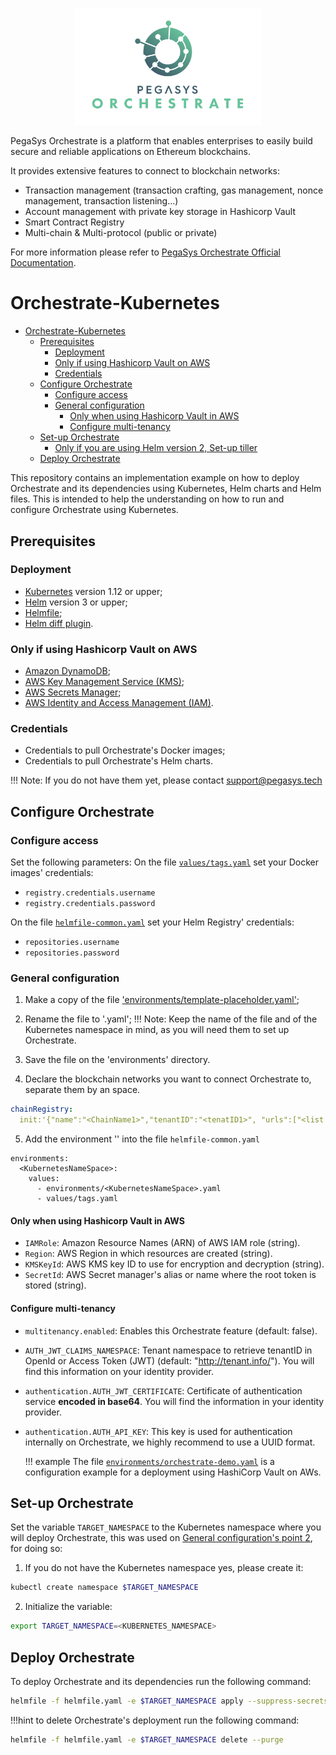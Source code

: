 <p align="center">
  <img src="./orchestrate-logo.png" width="300px" alt="Orchestrate Logo"/>
</p>

PegaSys Orchestrate is a platform that enables enterprises to easily build secure and reliable applications on Ethereum blockchains.

It provides extensive features to connect to blockchain networks:

- Transaction management (transaction crafting, gas management, nonce management, transaction listening...)
- Account management with private key storage in Hashicorp Vault
- Smart Contract Registry
- Multi-chain & Multi-protocol (public or private)

For more information please refer to [PegaSys Orchestrate Official Documentation](https://docs.orchestrate.pegasys.tech/).

# Orchestrate-Kubernetes

- [Orchestrate-Kubernetes](#Orchestrate-Kubernetes)
  - [Prerequisites](#Prerequisites)
    - [Deployment](#Deployment)
    - [Only if using Hashicorp Vault on AWS](#Only-if-using-Hashicorp-Vault-on-AWS)
    - [Credentials](#Credentials)
  - [Configure Orchestrate](#Configure-Orchestrate)
    - [Configure access](#Configure-access)
    - [General configuration](#General-configuration)
      - [Only when using Hashicorp Vault in AWS](#Only-when-using-Hashicorp-Vault-in-AWS)
      - [Configure multi-tenancy](#Configure-multi-tenancy)
  - [Set-up Orchestrate](#Set-up-Orchestrate)
    - [Only if you are using Helm version 2, Set-up tiller](#Only-if-you-are-using-Helm-version-2-Set-up-tiller)
  - [Deploy Orchestrate](#Deploy-Orchestrate)

This repository contains an implementation example on how to deploy Orchestrate and its dependencies using Kubernetes, Helm charts and Helm files.
This is intended to help the understanding on how to run and configure Orchestrate using Kubernetes.

## Prerequisites

### Deployment

- [Kubernetes](https://kubernetes.io/) version 1.12 or upper;
- [Helm](https://helm.sh/) version 3 or upper;
- [Helmfile](https://github.com/roboll/helmfile);
- [Helm diff plugin](https://github.com/databus23/helm-diff).

### Only if using Hashicorp Vault on AWS

- [Amazon DynamoDB](https://aws.amazon.com/dynamodb/);
- [AWS Key Management Service (KMS)](https://aws.amazon.com/kms/);
- [AWS Secrets Manager](aws.amazon.com/secrets-manager);
- [AWS Identity and Access Management (IAM)](https://aws.amazon.com/iam/).

### Credentials

- Credentials to pull Orchestrate's Docker images;
- Credentials to pull Orchestrate's Helm charts.

!!! Note: 
  If you do not have them yet, please contact [support@pegasys.tech](support@pegasys.tech)

## Configure Orchestrate

### Configure access

Set the following parameters:
On the file [`values/tags.yaml`](./values/tags.yaml) set your Docker images' credentials:

- `registry.credentials.username`
- `registry.credentials.password`

On the file [`helmfile-common.yaml`](./helmfile-common.yaml) set your Helm Registry' credentials:

- `repositories.username`
- `repositories.password`

### General configuration

1. Make a copy of the file ['environments/template-placeholder.yaml'](./environments/template-placeholder.yaml);

2. Rename the file to '<KubernetesNameSpace>.yaml';
   !!! Note:
    Keep the name of the file and of the Kubernetes namespace in mind, as you will need them to set up Orchestrate.

3. Save the file on the 'environments' directory.

4. Declare the blockchain networks you want to connect Orchestrate to, separate them by an space.

```yaml
chainRegistry:
  init:'{"name":"<ChainName1>","tenantID":"<tenatID1>", "urls":["<list item 1A>","<list item 1B>"]} {"name":"<ChainName2>","tenantID":"<tenatID2>", "urls":["<list item 2A>","<list item 2B>"]}}'
```

5. Add the environment '<KubernetesNameSpace>' into the file  `helmfile-common.yaml` 
```helmyaml
environments:
  <KubernetesNameSpace>:
    values:
      - environments/<KubernetesNameSpace>.yaml
      - values/tags.yaml
```

#### Only when using Hashicorp Vault in AWS

- `IAMRole`: Amazon Resource Names (ARN) of AWS IAM role (string).
- `Region`: AWS Region in which resources are created (string).
- `KMSKeyId`: AWS KMS key ID to use for encryption and decryption (string).
- `SecretId`: AWS Secret manager's alias or name where the root token is stored (string).

#### Configure multi-tenancy

- `multitenancy.enabled`: Enables this Orchestrate feature (default: false).
- `AUTH_JWT_CLAIMS_NAMESPACE`: Tenant namespace to retrieve tenantID in OpenId or Access Token (JWT) (default: "http://tenant.info/"). You will find this information on your identity provider.
- `authentication.AUTH_JWT_CERTIFICATE`: Certificate of authentication service **encoded in base64**. You will find the information in your identity provider.
- `authentication.AUTH_API_KEY`: This key is used for authentication internally on Orchestrate, we highly recommend to use a UUID format.

  !!! example
    The  file [`environments/orchestrate-demo.yaml`](./environments/orchestrate-demo.yaml) is a configuration example for a deployment using HashiCorp Vault on AWs.

## Set-up Orchestrate

Set the variable  `TARGET_NAMESPACE` to the Kubernetes namespace where you will deploy Orchestrate, this was used on [General configuration's point 2](#general-configuration), for doing so:

1. If you do not have the Kubernetes namespace yes, please create it:

```bash
kubectl create namespace $TARGET_NAMESPACE
```

2. Initialize the variable:

```bash
export TARGET_NAMESPACE=<KUBERNETES_NAMESPACE>
```

## Deploy Orchestrate

To deploy Orchestrate and its dependencies run the following command:

```bash
helmfile -f helmfile.yaml -e $TARGET_NAMESPACE apply --suppress-secrets
```

!!!hint
  to delete Orchestrate's deployment run the following command:

  ```bash
  helmfile -f helmfile.yaml -e $TARGET_NAMESPACE delete --purge
  ```
